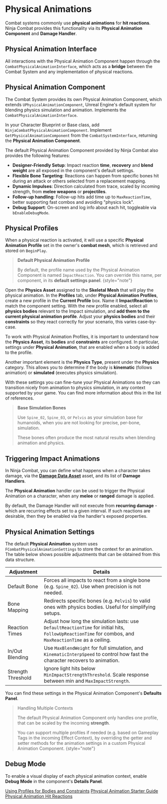 # Physical Animations
<primary-label ref="combat"/>
<secondary-label ref="advanced"/>

Combat systems commonly use **physical animations** for **hit reactions**. Ninja Combat provides this functionality via
its **Physical Animation Component** and **Damage Handler**.

## Physical Animation Interface
All interactions with the Physical Animation Component happen through the `CombatPhysicalAnimationInterface`, which acts 
as a **bridge** between the Combat System and any implementation of physical reactions.

## Physical Animation Component
The Combat System provides its own Physical Animation Component, which extends `UPhysicalAnimationComponent`, Unreal Engine's
default system for blending physics simulation and animation. Implements the `CombatPhysicalAnimationInterface`.

<procedure title="Adding the Physical Animation Component" collapsible="true" default-state="expanded">
    <step>In your Character Blueprint or Base class, add <code>NinjaCombatPhysicalAnimationComponent</code>.</step>
    <step>Implement <code>GetPhysicalAnimationComponent</code> from the <code>CombatSystemInterface</code>, returning the <b>Physical Animation Component</b>.</step>
</procedure>

The default Physical Animation Component provided by Ninja Combat also provides the following features:

- **Designer-Friendly Setup**: Impact reaction **time**, **recovery** and **blend weight** are all exposed in the component's default settings.
- **Flexible Bone Targeting**: Reactions can happen from specific bones hit during an attack or others selected from a replacement mapping.
- **Dynamic Impulses**: Direction calculated from trace, scaled by incoming strength, from **melee weapons** or **projectiles**.
- **Follow-up handling**: Follow-up hits add time up to `MaxReactionTime`, better supporting fast combos and avoiding "physics lock".
- **Debug Support**: On-screen and log info about each hit, toggleable via `bEnableDebugMode`.

## Physical Profiles
When a physical reaction is activated, it will use a specific **Physical Animation Profile** set in the owner's **combat
mesh**, which is retrieved and stored on `BeginPlay`.

> **Default Physical Animation Profile**
> 
> By default, the profile name used by the Physical Animation Component is named `ImpactReaction`. You can override this
> name, per component, in its **default settings panel**.
{style="note"}

<procedure title="Creating a Physical Animation Profile" collapsible="true" default-state="expanded">
    <step>Open the <b>Physics Asset</b> assigned to the <b>Skeletal Mesh</b> that will play the physical animation.</step>
    <step>In the <b>Profiles</b> tab, under <b>Physical Animation Profiles</b>, create a new profile in the <b>Current Profile</b> box. Name it <b>ImpactReaction</b> to match the component setting.</step>
    <step>With the new profile enabled, select all <b>physics bodies</b> relevant to the Impact simulation, and <b>add them to the current physical animation profile</b>.</step>
    <step>Adjust your <b>physics bodies</b> and their <b>constraints</b> so they react correctly for your scenario, this varies case-by-case.</step>
</procedure> 

To work with Physical Animation Profiles, it is important to understand how the **Physics Asset**, its **bodies** and
**constraints** are configured. In particular, settings under **Physical Animation**, that are enabled when a body is
added to the profile.

Another important element is the **Physics Type**, present under the **Physics** category. This allows you to determine
if the body is **kinematic** (follows animation) or **simulated** (executes physics simulation). 

With these settings you can fine-tune your Physical Animations so they can transition nicely from animation to physics
simulation, in any context supported by your game. You can find more information about this in the list of references.

> **Base Simulation Bones**
> 
> Use `Spine_02`, `Spine_03`, or `Pelvis` as your simulation base for humanoids, when you are not looking for precise, 
> per-bone, simulation.
> 
> These bones often produce the most natural results when blending animation and physics.

## Triggering Impact Animations
In Ninja Combat, you can define what happens when a character takes damage, via the [**Damage Data Asset**](cbt_damage_and_defense.md)
asset, and its list of **Damage Handlers**.

The **Physical Animation** handler can be used to trigger the Physical Animation on a character, when any **melee** or
**ranged** damage is applied.

By default, the Damage Handler will not execute from **recurring damage** - which are recurring effects set to a given
interval. If such reactions are desirable, then they be enabled via the handler's exposed properties. 

## Physical Animation Settings
The default **Physical Animation** system uses `FCombatPhysicalAnimationSettings` to store the context for an animation.
The table below shows possible adjustments that can be obtained from this data structure.

| Adjustment         | Details                                                                                                                                                  |
|--------------------|----------------------------------------------------------------------------------------------------------------------------------------------------------|
| Default Bone       | Forces all impacts to react from a single bone (e.g. `Spine_02`). Use when precision is not needed.                                                      |
| Bone Mapping       | Redirects specific bones (e.g. `Pelvis`) to valid ones with physics bodies. Useful for simplifying setups.                                               |
| Reaction Times     | Adjust how long the simulation lasts: use `DefaultReactionTime` for initial hits, `FollowUpReactionTime` for combos, and `MaxReactionTime` as a ceiling. |
| In/Out Blending    | Use `MaxBlendWeight` for full simulation, and `KinematicInterpSpeed` to control how fast the character recovers to animation.                            |
| Strength Threshold | Ignore light hits below `MinImpactStrengthThreshold`. Scale response between min and `MaxImpactStrength`.                                                |

You can find these settings in the Physical Animation Component's **Defaults Panel**.

> Handling Multiple Contexts
>
> The default Physical Animation Component only handles one profile, that can be scaled by the incoming **strength**.
>
> You can support multiple profiles if needed (e.g. based on Gameplay Tags in the incoming Effect Context), by overriding 
> the getter and setter methods for the animation settings in a custom Physical Animation Component.
{style="note"}

## Debug Mode
To enable a visual display of each physical animation context, enable **Debug Mode** in the component's **Details Panel**.

<seealso style="cards">
    <category ref="external">
        <a href="https://dev.epicgames.com/documentation/en-us/unreal-engine/using-profiles-for-bodies-and-constraints-in-unreal-engine" summary="Official documentation for profiles, bodies and constraints.">Using Profiles for Bodies and Constraints</a>
        <a href="https://www.youtube.com/watch?v=46NfgXlnCzM" summary="PrismaticaDev's YouTube video about Physical Animations.">Physical Animation Starter Guide</a>
        <a href="https://www.youtube.com/watch?v=bnOd9KM0FeQ" summary="Unreal DevOp's YouTube video about Physical Animations.">Physical Animation Hit Reactions</a>
    </category>
</seealso>

